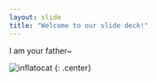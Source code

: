 ```yaml
---
layout: slide
title: "Welcome to our slide deck!"
---
```


I am your father~

![inflatocat](https://octodex.github.com/images/stormtroopocat.png)
{: .center}
